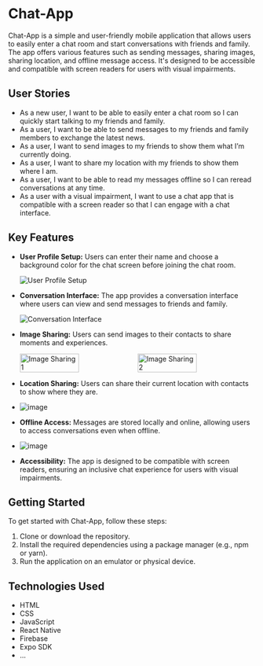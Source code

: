 # Chat-App

Chat-App is a simple and user-friendly mobile application that allows users to easily enter a chat room and start conversations with friends and family. The app offers various features such as sending messages, sharing images, sharing location, and offline message access. It's designed to be accessible and compatible with screen readers for users with visual impairments.

## User Stories

- As a new user, I want to be able to easily enter a chat room so I can quickly start talking to my friends and family.
- As a user, I want to be able to send messages to my friends and family members to exchange the latest news.
- As a user, I want to send images to my friends to show them what I’m currently doing.
- As a user, I want to share my location with my friends to show them where I am.
- As a user, I want to be able to read my messages offline so I can reread conversations at any time.
- As a user with a visual impairment, I want to use a chat app that is compatible with a screen reader so that I can engage with a chat interface.

## Key Features

- **User Profile Setup:** Users can enter their name and choose a background color for the chat screen before joining the chat room.
  
  ![User Profile Setup](https://github.com/BRobinson404/chat-app/assets/122922678/19fd275e-122a-46a8-9394-7d67f2bd9809)

- **Conversation Interface:** The app provides a conversation interface where users can view and send messages to friends and family.
  
  ![Conversation Interface](https://github.com/BRobinson404/chat-app/assets/122922678/9f65b1d3-5afa-4b28-a50f-d724ac8fd8ff)

- **Image Sharing:** Users can send images to their contacts to share moments and experiences.
  
  <div style="display: flex;">
    <img src="https://github.com/BRobinson404/chat-app/assets/122922678/2f9750fc-37bd-4084-b3c8-a99c2548edb1" alt="Image Sharing 1" width="50%">
    <img src="https://github.com/BRobinson404/chat-app/assets/122922678/b5366319-8088-491f-ad2f-c16e2eee5ed6" alt="Image Sharing 2" width="50%">
  </div>

- **Location Sharing:** Users can share their current location with contacts to show where they are.
- ![image](https://github.com/BRobinson404/chat-app/assets/122922678/036e164c-7d1b-4ae3-954a-6a0a3a9c8e7a)

- **Offline Access:** Messages are stored locally and online, allowing users to access conversations even when offline.
- ![image](https://github.com/BRobinson404/chat-app/assets/122922678/20851a46-62a5-4e1b-9a00-4f57bcecf329)

- **Accessibility:** The app is designed to be compatible with screen readers, ensuring an inclusive chat experience for users with visual impairments.

## Getting Started

To get started with Chat-App, follow these steps:

1. Clone or download the repository.
2. Install the required dependencies using a package manager (e.g., npm or yarn).
3. Run the application on an emulator or physical device.

## Technologies Used

- HTML
- CSS
- JavaScript
- React Native
- Firebase
- Expo SDK
- ...
